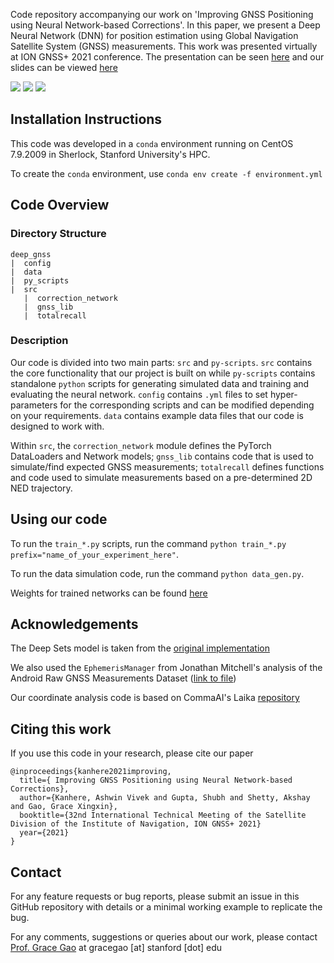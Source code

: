 Code repository accompanying our work on 'Improving GNSS Positioning using Neural Network-based Corrections'. In this paper, we present a Deep Neural Network (DNN) for position estimation using Global Navigation Satellite System (GNSS) measurements. This work was presented virtually at ION GNSS+ 2021 conference. The presentation can be seen [here](https://youtu.be/_ZeEkEPwtAw) and our slides can be viewed [here](https://stanford.box.com/s/dj2eg3v886u408s234p92r52nok8twst) 

<!--- Badge for paper link---> <a href="https://stanford.box.com/s/vt1pq3nppz0he5i57vux02c1349x23r1"><img src="https://img.shields.io/badge/ION%20GNSS%2B%202021-paper-informational"/></a>
<!--- Badge for slides link---><a href="https://stanford.box.com/s/dj2eg3v886u408s234p92r52nok8twst"><img src="https://img.shields.io/badge/ION%20GNSS%2B%202021-slides-informational"/></a>
<!--- Badge for video link---><a href="https://youtu.be/_ZeEkEPwtAw"><img src="https://img.shields.io/badge/ION%20GNSS%2B%202021-video-red"/></a>

## Installation Instructions
This code was developed in a `conda` environment running on CentOS 7.9.2009 in Sherlock, Stanford University's HPC. 

To create the `conda` environment, use `conda env create -f environment.yml`


## Code Overview
### Directory Structure
```
deep_gnss
|  config
|  data
|  py_scripts
|  src
   |  correction_network
   |  gnss_lib
   |  totalrecall
```
### Description
Our code is divided into two main parts: `src` and `py-scripts`. `src` contains the core functionality that our project is built on while `py-scripts` contains  standalone `python` scripts for generating simulated data and training and evaluating the neural network. `config` contains `.yml` files to set hyper-parameters for the corresponding scripts and can be modified depending on your requirements. `data` contains example data files that our code is designed to work with.

Within `src`, the `correction_network` module defines the PyTorch DataLoaders and Network models; `gnss_lib` contains code that is used to simulate/find expected GNSS measurements; `totalrecall` defines functions and code used to simulate measurements based on a pre-determined 2D NED trajectory.

## Using our code
To run the `train_*.py` scripts, run the command `python train_*.py prefix="name_of_your_experiment_here"`. 

To run the data simulation code, run the command `python data_gen.py`.

Weights for trained networks can be found [here](https://stanford.box.com/s/pai1cqayccwumfa0289388e8y662p772)

## Acknowledgements
The Deep Sets model is taken from the [original implementation](https://github.com/yassersouri/pytorch-deep-sets)

We also used the `EphemerisManager` from Jonathan Mitchell's analysis of the Android Raw GNSS Measurements Dataset ([link to file]((https://github.com/johnsonmitchelld/gnss-analysis/blob/main/gnssutils/ephemeris_manager.py)))

Our coordinate analysis code is based on CommaAI's Laika [repository](https://github.com/commaai/laika)

## Citing this work
If you use this code in your research, please cite our paper
```
@inproceedings{kanhere2021improving,
  title={ Improving GNSS Positioning using Neural Network-based Corrections},
  author={Kanhere, Ashwin Vivek and Gupta, Shubh and Shetty, Akshay and Gao, Grace Xingxin},
  booktitle={32nd International Technical Meeting of the Satellite Division of the Institute of Navigation, ION GNSS+ 2021}
  year={2021}
}
```
## Contact
For any feature requests or bug reports, please submit an issue in this GitHub repository with details or a minimal working example to replicate the bug.

For any comments, suggestions or queries about our work, please contact [Prof. Grace Gao](https://aa.stanford.edu/person/grace-gao) at gracegao [at] stanford [dot] edu
